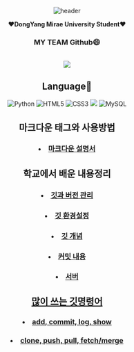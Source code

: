<div style="text-align:center">

![header](https://capsule-render.vercel.app/api?type=shark&color=auto&height=270&width=100&section=header&text=baesuhan%20GitHub&fontSize=100%&animation=scaleIn)
</div>
<div style="text-align:center">
<p align="center">
❤️<strong>DongYang Mirae University Student</strong>❤️
<h3 align="center"> MY TEAM Github😄</h3>
<p align="center">
  <br>
  <a href="https://github.com/oss3team" target="_blank"><img src="https://img.shields.io/badge/myteam-green?height=100?width = 100?style=for-the-badge&Color=white"/></a>

<div align = "center">

## **Language**🤝
</div>

<div align = "center">
  
![Python](https://img.shields.io/badge/python-3670A0?style=for-the-badge&logo=python&logoColor=ffdd54)
![HTML5](https://img.shields.io/badge/html5-%23E34F26.svg?style=for-the-badge&logo=html5&logoColor=white)
![CSS3](https://img.shields.io/badge/css3-%231572B6.svg?style=for-the-badge&logo=css3&logoColor=white)
<img src="https://img.shields.io/badge/JAVASCRIPT-yellow?style=for-the-badge&logo=javascript&logoColor=white"/>
![MySQL](https://img.shields.io/badge/mysql-%2300f.svg?style=for-the-badge&logo=mysql&logoColor=white)
</div>

## 마크다운 태그와 사용방법
 ### <li><a href="https://github.com/uh004/uh004/blob/main/Markdown.md" target="_blank">마크다운 설명서</a>


## 학교에서 배운 내용정리
### <li><a href="https://github.com/uh004/uh004/blob/main/textbook1%EC%9E%A5.md">깃과 버전 관리</li>
### <li><a href="https://github.com/uh004/uh004/blob/main/textbook2%EC%9E%A5.md">깃 환경설정</li> 
### <li><a href="https://github.com/uh004/uh004/blob/main/textbook3%EC%9E%A5.md">깃 개념</li> 
### <li><a href="https://github.com/uh004/uh004/blob/main/textbook4%EC%9E%A5.md">커밋 내용</li> 
### <li><a href="https://github.com/uh004/uh004/blob/main/textbook5%EC%9E%A5.md">서버</li> 

## 많이 쓰는 깃명령어
### <li><a href="https://github.com/uh004/uh004/blob/main/github%20%EB%AA%85%EB%A0%B9%EC%96%B41.md">add, commit, log, show</li>   
### <li><a href="https://github.com/uh004/uh004/blob/main/github%20%EB%AA%85%EB%A0%B9%EC%96%B42.md">clone, push, pull, fetch/merge</li>   

  <!--
### Hi there 👋
**uh004/uh004** is a ✨ _special_ ✨ repository because its `README.md` (this file) appears on your GitHub profile.

Here are some ideas to get you started:

- 🔭 I’m currently working on ...
- 🌱 I’m currently learning ...
- 👯 I’m looking to collaborate on ...
- 🤔 I’m looking for help with ...
- 💬 Ask me about ...
- 📫 How to reach me: ...
- 😄 Pronouns: ...
- ⚡ Fun fact: ...
-->
